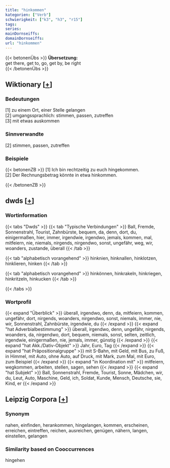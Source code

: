 ```yaml
---
title: "hinkommen"
kategorien: ["Verb"]
schwierigkeit: ["k3", "h3", "r15"]
tags:
series:
mainDornseiffs:
domainDornseiffs:
url: "hinkommen"
---
```


{{< betonenÜbs >}}
**Übersetzung:**  
get there, get to, go, get by, be right  
{{< /betonenÜbs >}}

## Wiktionary [[+](https://de.wiktionary.org/wiki/hinkommen)]

### Bedeutungen
[1] zu einem Ort, einer Stelle gelangen  
[2] umgangssprachlich: stimmen, passen, zutreffen  
[3] mit etwas auskommen  

### Sinnverwandte
[2] stimmen, passen, zutreffen  

### Beispiele
{{< betonenZB >}}
[1] Ich bin rechtzeitig zu euch hingekommen.  
[2] Der Rechnungsbetrag könnte in etwa hinkommen.  

{{< /betonenZB >}}


## dwds [[+](https://www.dwds.de/wb/hinkommen)]

### Wortinformation
{{< tabs "Dwds" >}}
{{< tab "Typische Verbindungen" >}}
Ball, Fremde, Sonnenstrahl, Tourist, Zahnbürste, bequem, da, denn, dort, du, einigermaßen, hier, immer, irgendwie, irgendwo, jemals, kommen, mal, mitfeiern, nie, niemals, nirgends, nirgendwo, sonst, ungefähr, weg, wir, woanders, zustande, überall
{{< /tab >}}

{{< tab "alphabetisch vorangehend" >}}
hinknien, hinknallen, hinklotzen, hinklieren, hinken
{{< /tab >}}

{{< tab "alphabetisch vorangehend" >}}
hinkönnen, hinkrakeln, hinkriegen, hinkritzeln, hinkucken
{{< /tab >}}

{{< /tabs >}}

### Wortprofil
{{< expand "Überblick" >}} überall, irgendwo, denn, da, mitfeiern, kommen, ungefähr, dort, nirgends, woanders, nirgendwo, sonst, niemals, immer, nie, wir, Sonnenstrahl, Zahnbürste, irgendwie, du {{< /expand >}}
{{< expand "hat Adverbialbestimmung" >}} überall, irgendwo, denn, ungefähr, nirgends, woanders, da, nirgendwo, dort, bequem, niemals, sonst, selten, zeitlich, irgendwie, einigermaßen, nie, jemals, immer, günstig {{< /expand >}}
{{< expand "hat Akk./Dativ-Objekt" >}} Jahr, Euro, Tag {{< /expand >}}
{{< expand "hat Präpositionalgruppe" >}} mit S-Bahn, mit Geld, mit Bus, zu Fuß, in Himmel, mit Auto, ohne Auto, auf Druck, mit Mark, zum Mal, mit Euro, zum Beispiel {{< /expand >}}
{{< expand "in Koordination mit" >}} mitfeiern, wegkommen, arbeiten, stellen, sagen, sehen {{< /expand >}}
{{< expand "hat Subjekt" >}} Ball, Sonnenstrahl, Fremde, Tourist, Sonne, Mädchen, wir, du, Leut, Auto, Maschine, Geld, ich, Soldat, Kunde, Mensch, Deutsche, sie, Kind, er {{< /expand >}}

## Leipzig Corpora [[+](https://corpora.uni-leipzig.de/en/res?word=hinkommen&corpusId=deu_newscrawl-public_2018)]


### Synonym
nahen, einfinden, herankommen, hingelangen, kommen, erscheinen, erreichen, eintreffen, reichen, ausreichen, genügen, nähern, langen, einstellen, gelangen


### Similarity based on Cooccurrences
hingehen

